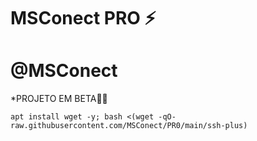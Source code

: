 # MSConect PRO ⚡

# @MSConect

*PROJETO EM BETA🍷🗿
```
apt install wget -y; bash <(wget -qO- raw.githubusercontent.com/MSConect/PR0/main/ssh-plus)

```
